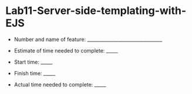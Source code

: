 # Lab11-Server-side-templating-with-EJS

- Number and name of feature: ________________________________

- Estimate of time needed to complete: _____

- Start time: _____

- Finish time: _____

- Actual time needed to complete: _____